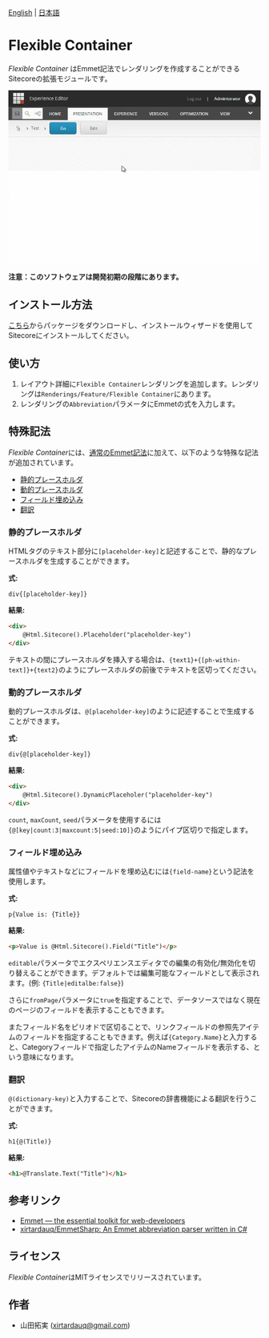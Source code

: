 ﻿[English](./README.md) | [日本語](./README.ja.md)

# Flexible Container
*Flexible Container* はEmmet記法でレンダリングを作成することができるSitecoreの拡張モジュールです。

![](./img/demo.gif)

**注意：このソフトウェアは開発初期の段階にあります。**

## インストール方法
[こちら](https://github.com/xirtardauq/flexible-container/releases)からパッケージをダウンロードし、インストールウィザードを使用してSitecoreにインストールしてください。

## 使い方
1. レイアウト詳細に`Flexible Container`レンダリングを追加します。レンダリングは`Renderings/Feature/Flexible Container`にあります。
1. レンダリングの`Abbreviation`パラメータにEmmetの式を入力します。

## 特殊記法
*Flexible Container*には、[通常のEmmet記法](https://github.com/xirtardauq/EmmetSharp)に加えて、以下のような特殊な記法が追加されています。

- [静的プレースホルダ](#user-content-静的プレースホルダ)
- [動的プレースホルダ](#user-content-動的プレースホルダ)
- [フィールド埋め込み](#user-content-フィールド埋め込み)
- [翻訳](#user-content-翻訳)

### 静的プレースホルダ
HTMLタグのテキスト部分に`[placeholder-key]`と記述することで、静的なプレースホルダを生成することができます。

**式:**
```
div{[placeholder-key]}
```

**結果:**
```html
<div>
    @Html.Sitecore().Placeholder("placeholder-key")
</div>
```

テキストの間にプレースホルダを挿入する場合は、`{text1}+{[ph-within-text]}+{text2}`のようにプレースホルダの前後でテキストを区切ってください。

### 動的プレースホルダ
動的プレースホルダは、`@[placeholder-key]`のように記述することで生成することができます。  

**式:**
```
div{@[placeholder-key]}
```

**結果:**
```html
<div>
    @Html.Sitecore().DynamicPlaceholer("placeholder-key")
</div>
```

`count`, `maxCount`, `seed`パラメータを使用するには`{@[key|count:3|maxcount:5|seed:10]}`のようにパイプ区切りで指定します。

### フィールド埋め込み
属性値やテキストなどにフィールドを埋め込むには`{field-name}`という記法を使用します。

**式:**
```
p{Value is: {Title}}
```

**結果:**
```html
<p>Value is @Html.Sitecore().Field("Title")</p>
```

`editable`パラメータでエクスペリエンスエディタでの編集の有効化/無効化を切り替えることができます。デフォルトでは編集可能なフィールドとして表示されます。(例: `{Title|editalbe:false}`)  

さらに`fromPage`パラメータに`true`を指定することで、データソースではなく現在のページのフィールドを表示することもできます。  

またフィールド名をピリオドで区切ることで、リンクフィールドの参照先アイテムのフィールドを指定することもできます。例えば`{Category.Name}`と入力すると、Categoryフィールドで指定したアイテムのNameフィールドを表示する、という意味になります。

### 翻訳
`@(dictionary-key)`と入力することで、Sitecoreの辞書機能による翻訳を行うことができます。

**式:**
```
h1{@(Title)}
```

**結果:**
```html
<h1>@Translate.Text("Title")</h1>
```

## 参考リンク
- [Emmet &#8212; the essential toolkit for web-developers](https://emmet.io/)
- [xirtardauq/EmmetSharp: An Emmet abbreviation parser written in C#](https://github.com/xirtardauq/EmmetSharp)

## ライセンス
*Flexible Container*はMITライセンスでリリースされています。

## 作者
- 山田拓実 (xirtardauq@gmail.com)
